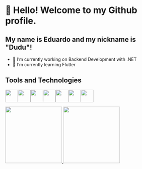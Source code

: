 # 👋 Hello! Welcome to my Github profile.
## My name is Eduardo and my nickname is "Dudu"!

- 🔭 I’m currently working on Backend Development with .NET 
- 🌱 I’m currently learning Flutter

## Tools and Technologies

<img src="https://cdn.jsdelivr.net/gh/devicons/devicon/icons/dot-net/dot-net-original-wordmark.svg" width="40" height="40"/><img src="https://cdn.jsdelivr.net/gh/devicons/devicon/icons/git/git-original.svg" width="40" height="40"/><img src="https://cdn.jsdelivr.net/gh/devicons/devicon/icons/angularjs/angularjs-original.svg" width="40" height="40"/><img src="https://cdn.jsdelivr.net/gh/devicons/devicon/icons/docker/docker-original-wordmark.svg" width="40" height="40"/><img src="https://cdn.jsdelivr.net/gh/devicons/devicon/icons/flutter/flutter-original.svg" width="40" height="40"/><img src="https://cdn.jsdelivr.net/gh/devicons/devicon/icons/android/android-original-wordmark.svg" width="40" height="40"/><img src="https://cdn.jsdelivr.net/gh/devicons/devicon/icons/swift/swift-original-wordmark.svg" width="40" height="40"/>
       

<div>
<a href="https://github.com/eduardocordova21">
<img height="180em" src="https://github-readme-stats.vercel.app/api/top-langs/?username=eduardocordova21&layout=compact&langs_count=7&theme=dracula"/>
<img height="180em" src="https://github-readme-stats.vercel.app/api?username=eduardocordova21&show_icons=true&theme=dracula&include_all_commits=true&count_private=true"/>
</div>
